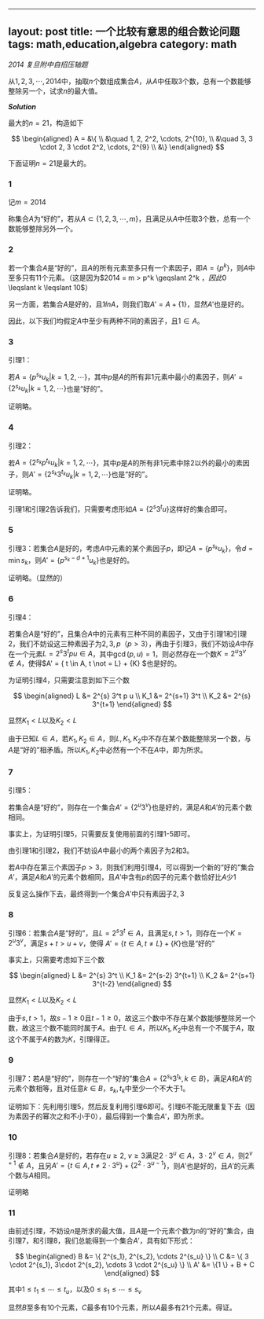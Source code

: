 ---
layout: post
title: 一个比较有意思的组合数论问题
tags: math,education,algebra
category: math
---- 

*2014 复旦附中自招压轴题*

从$1,2,3,\cdots,2014$中，抽取$n$个数组成集合$A$，从$A$中任取$3$个数，总有一个数能够整除另一个，试求$n$的最大值。

***Solution***

最大的$n=21$，构造如下

$$
\begin{aligned}
    A = &\{ \\
        &\quad 1, 2, 2^2, \cdots, 2^{10}, \\    
        &\quad 3, 3 \cdot 2, 3 \cdot 2^2, \cdots, 2^{9} \\    
    &\}
\end{aligned}
$$

下面证明$n=21$是最大的。

### 1

记$m = 2014$

称集合$A$为“好的”，若从$A \subset \{1,2,3,\cdots,m\}$，且满足从$A$中任取$3$个数，总有一个数能够整除另外一个。


### 2

若一个集合$A$是“好的”，且$A$的所有元素至多只有一个素因子，即$A = \{ p^k\}$，则$A$中至多只有$11$个元素。（这是因为$2014 = m > p^k \geqslant 2^k $，因此$0 \leqslant k \leqslant 10$）

另一方面，若集合$A$是好的，且$1 \not in A$，则我们取$A' = A + \{1\}$，显然$A'$也是好的。

因此，以下我们均假定$A$中至少有两种不同的素因子，且$1 \in A$。

### 3

引理1：

若$A = \{p^{s_k} u_k | k =1,2,\cdots\}$，其中$p$是$A$的所有非$1$元素中最小的素因子，则$A' = \{2^{s_k} u_k | k = 1,2,\cdots\}$也是“好的”。

证明略。

### 4

引理2：

若$A = \{2^{s_k}p^{t_k} u_k | k =1,2,\cdots\}$，其中$p$是$A$的所有非$1$元素中除$2$以外的最小的素因子，则$A' = \{2^{s_k}3^{t_k} u_k | k = 1,2,\cdots\}$也是“好的”。

证明略。


引理1和引理2告诉我们，只需要考虑形如$A = \{2^s 3^t u\}$这样好的集合即可。

### 5

引理3：若集合$A$是好的，考虑$A$中元素的某个素因子$p$，即记$A = \{p^{s_k}u_k\}$，令$d = \min s_k$，则$A' = \{ p^{s_k - d + 1} u_k\}$也是好的。

证明略。（显然的）

### 6

引理4：

若集合$A$是“好的”，且集合$A$中的元素有三种不同的素因子，又由于引理1和引理2，我们不妨设这三种素因子为$2,3,p$（$p>3$），再由于引理3，我们不妨设$A$中存在一个元素$L = 2^s 3^t p u \in A$，其中$\gcd(p,u) = 1$，则必然存在一个数$K = 2^u 3^v \not \in A$，使得$A' = \{ t \in A, t \not = L\} + \{K\} $也是好的。

为证明引理4，只需要注意到如下三个数

$$
\begin{aligned}
    L &= 2^{s} 3^t p u \\
    K_1 &= 2^{s+1} 3^t \\
    K_2 &= 2^{s} 3^{t+1}
\end{aligned}
$$

显然$K_1 < L$以及$K_2 < L$

由于已知$L \in A$，若$K_1, K_2 \in A$，则$L,K_1,K_2$中不存在某个数能整除另一个数，与$A$是“好的”相矛盾。所以$K_1,K_2$中必然有一个不在$A$中，即为所求。

### 7

引理5：

若集合$A$是“好的”，则存在一个集合$A'=\{2^u 3^v\}$也是好的，满足$A$和$A'$的元素个数相同。

事实上，为证明引理5，只需要反复使用前面的引理1-5即可。

由引理1和引理2，我们不妨设$A$中最小的两个素因子为$2$和$3$。

若$A$中存在第三个素因子$p > 3$，则我们利用引理4，可以得到一个新的“好的”集合$A'$，满足$A$和$A'$的元素个数相同，且$A'$中含有$p$的因子的元素个数恰好比$A$少$1$

反复这么操作下去，最终得到一个集合$A'$中只有素因子$2,3$

### 8

引理6：若集合$A$是“好的”，且$L = 2^s 3^t \in A$，且满足$s ,t > 1$，则存在一个$K = 2^{u}3^{v}$，满足$s + t > u +v$，使得 $A' = \{ t \in A, t \not = L \} + \{ K \}$也是“好的”

事实上，只需要考虑如下三个数

$$
\begin{aligned}
    L &= 2^{s} 3^t \\
    K_1 &= 2^{s-2} 3^{t+1} \\
    K_2 &= 2^{s+1} 3^{t-2}
\end{aligned}
$$

显然$K_1 < L$以及$K_2 < L$

由于$s,t > 1$，故$s- 1 \geqslant 0$且$t -1\geqslant 0$，故这三个数中不存在某个数能够整除另一个数，故这三个数不能同时属于$A$。由于$L \in A$，所以$K_1, K_2$中总有一个不属于$A$，取这个不属于$A$的数为$K$，引理得正。

### 9 

引理7：若$A$是“好的”，则存在一个“好的”集合$A = \{ 2^{s_k} 3^{t_k}, k \in B \}$，满足$A$和$A'$的元素个数相等，且对任意$k \in B$，$s_k,t_k$中至少一个不大于$1$。

证明如下：先利用引理5，然后反复利用引理6即可。引理6不能无限重复下去（因为素因子的幂次之和不小于0），最后得到一个集合$A'$，即为所求。

### 10

引理8：若集合$A$是好的，若存在$u \geqslant 2$, $v \geqslant 3$满足$2 \cdot 3^u \in A$，$3 \cdot 2^v \in A$，则$2^{v+1} \not \in A$，且另$A' = \{t \in A, t \not = 2 \cdot 3^u\} + \{2^{2} \cdot 3^{u-1}\}$，则$A'$也是好的，且$A'$的元素个数与$A$相同。

证明略

### 11

由前述引理，不妨设$n$是所求的最大值，且$A$是一个元素个数为$n$的“好的”集合，由引理$7$，和引理8，我们总能得到一个集合$A'$，具有如下形式：

$$
\begin{aligned}
    B &= \{ 2^{s_1}, 2^{s_2}, \cdots 2^{s_u} \} \\
    C &= \{ 3 \cdot 2^{s_1}, 3\cdot 2^{s_2}, \cdots 3 \cdot 2^{s_u} \} \\
    A' &= \{1 \} + B + C
\end{aligned}
$$

其中$1 \leqslant t_1 \leqslant \cdots \leqslant t_u$，以及$0 \leqslant s_1 \leqslant \cdots \leqslant s_v$

显然$B$至多有$10$个元素，$C$最多有$10$个元素，所以$A$最多有$21$个元素。得证。
